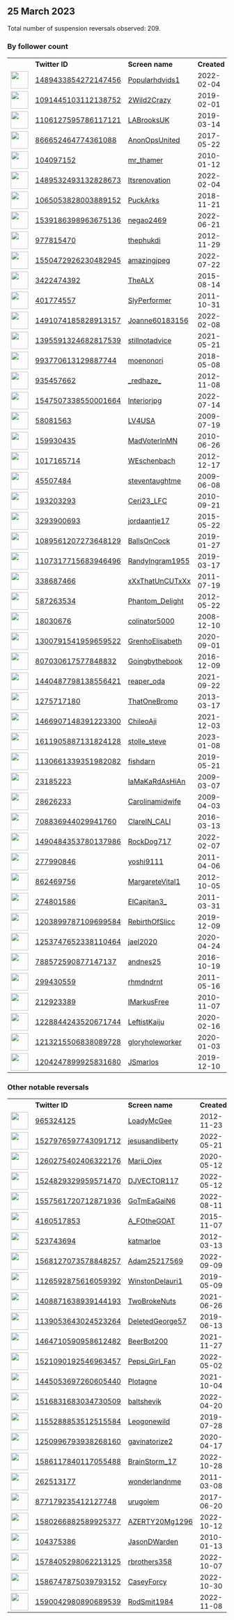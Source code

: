 
## 25 March 2023
Total number of suspension reversals observed: 209.

### By follower count
<table><tr><th></th><th align="left">Twitter ID</th><th align="left">Screen name</th>
<th align="left">Created</th><th align="left">Status</th><th align="left">Suspended</th><th align="left">Followers</th>
<tr><td><a href="https://pbs.twimg.com/profile_images/1643748434502090754/moNbwjb0_normal.jpg"><img src="https://pbs.twimg.com/profile_images/1643748434502090754/moNbwjb0_normal.jpg" width="40px" height="40px" align="center"/></a></td><td><a href="https://twitter.com/intent/user?user_id=1489433854272147456">1489433854272147456</a></td><td><a href="https://twitter.com/Popularhdvids1">Popularhdvids1</a></td><td>2022-02-04</td><td align="center"></td><td>2023-02-03</td><td>291609</td></tr>
<tr><td><a href="https://pbs.twimg.com/profile_images/1563410708125007872/VLMs5556_normal.jpg"><img src="https://pbs.twimg.com/profile_images/1563410708125007872/VLMs5556_normal.jpg" width="40px" height="40px" align="center"/></a></td><td><a href="https://twitter.com/intent/user?user_id=1091445103112138752">1091445103112138752</a></td><td><a href="https://twitter.com/2Wild2Crazy">2Wild2Crazy</a></td><td>2019-02-01</td><td align="center"></td><td>2023-01-27</td><td>269076</td></tr>
<tr><td><a href="https://pbs.twimg.com/profile_images/1638544368633085955/smRyyLZz_normal.jpg"><img src="https://pbs.twimg.com/profile_images/1638544368633085955/smRyyLZz_normal.jpg" width="40px" height="40px" align="center"/></a></td><td><a href="https://twitter.com/intent/user?user_id=1106127595786117121">1106127595786117121</a></td><td><a href="https://twitter.com/LABrooksUK">LABrooksUK</a></td><td>2019-03-14</td><td align="center"></td><td>2023-01-09</td><td>132631</td></tr>
<tr><td><a href="https://pbs.twimg.com/profile_images/1640922915225886720/qU925Bf3_normal.jpg"><img src="https://pbs.twimg.com/profile_images/1640922915225886720/qU925Bf3_normal.jpg" width="40px" height="40px" align="center"/></a></td><td><a href="https://twitter.com/intent/user?user_id=866652464774361088">866652464774361088</a></td><td><a href="https://twitter.com/AnonOpsUnited">AnonOpsUnited</a></td><td>2017-05-22</td><td align="center">🚫</td><td></td><td>75369</td></tr>
<tr><td><a href="https://pbs.twimg.com/profile_images/1519702312259923970/C_ju3Ej-_normal.jpg"><img src="https://pbs.twimg.com/profile_images/1519702312259923970/C_ju3Ej-_normal.jpg" width="40px" height="40px" align="center"/></a></td><td><a href="https://twitter.com/intent/user?user_id=104097152">104097152</a></td><td><a href="https://twitter.com/mr_thamer">mr_thamer</a></td><td>2010-01-12</td><td align="center"></td><td>2022-11-24</td><td>63265</td></tr>
<tr><td><a href="https://pbs.twimg.com/profile_images/1645349593972891650/t6WuadHv_normal.jpg"><img src="https://pbs.twimg.com/profile_images/1645349593972891650/t6WuadHv_normal.jpg" width="40px" height="40px" align="center"/></a></td><td><a href="https://twitter.com/intent/user?user_id=1489532493132828673">1489532493132828673</a></td><td><a href="https://twitter.com/Itsrenovation">Itsrenovation</a></td><td>2022-02-04</td><td align="center"></td><td>2022-03-11</td><td>54478</td></tr>
<tr><td><a href="https://pbs.twimg.com/profile_images/1515173772147494913/plAJChUL_normal.jpg"><img src="https://pbs.twimg.com/profile_images/1515173772147494913/plAJChUL_normal.jpg" width="40px" height="40px" align="center"/></a></td><td><a href="https://twitter.com/intent/user?user_id=1065053828003889152">1065053828003889152</a></td><td><a href="https://twitter.com/PuckArks">PuckArks</a></td><td>2018-11-21</td><td align="center">🚫</td><td>2022-06-29</td><td>23947</td></tr>
<tr><td><a href="https://pbs.twimg.com/profile_images/1638694471075352577/7x5KTfjb_normal.jpg"><img src="https://pbs.twimg.com/profile_images/1638694471075352577/7x5KTfjb_normal.jpg" width="40px" height="40px" align="center"/></a></td><td><a href="https://twitter.com/intent/user?user_id=1539186398963675136">1539186398963675136</a></td><td><a href="https://twitter.com/negao2469">negao2469</a></td><td>2022-06-21</td><td align="center"></td><td>2023-03-03</td><td>22874</td></tr>
<tr><td><a href="https://pbs.twimg.com/profile_images/1452333958654533639/jK5ylg_Q_normal.jpg"><img src="https://pbs.twimg.com/profile_images/1452333958654533639/jK5ylg_Q_normal.jpg" width="40px" height="40px" align="center"/></a></td><td><a href="https://twitter.com/intent/user?user_id=977815470">977815470</a></td><td><a href="https://twitter.com/thephukdi">thephukdi</a></td><td>2012-11-29</td><td align="center"></td><td>2023-03-15</td><td>21963</td></tr>
<tr><td><a href="https://pbs.twimg.com/profile_images/1568678438185365505/rKakvut3_normal.jpg"><img src="https://pbs.twimg.com/profile_images/1568678438185365505/rKakvut3_normal.jpg" width="40px" height="40px" align="center"/></a></td><td><a href="https://twitter.com/intent/user?user_id=1550472926230482945">1550472926230482945</a></td><td><a href="https://twitter.com/amazingjpeg">amazingjpeg</a></td><td>2022-07-22</td><td align="center"></td><td>2022-09-16</td><td>18917</td></tr>
<tr><td><a href="https://pbs.twimg.com/profile_images/977433954927161344/z6BS9F59_normal.jpg"><img src="https://pbs.twimg.com/profile_images/977433954927161344/z6BS9F59_normal.jpg" width="40px" height="40px" align="center"/></a></td><td><a href="https://twitter.com/intent/user?user_id=3422474392">3422474392</a></td><td><a href="https://twitter.com/TheALX">TheALX</a></td><td>2015-08-14</td><td align="center">🔒</td><td></td><td>14590</td></tr>
<tr><td><a href="https://pbs.twimg.com/profile_images/1637594195614478337/qEqtqCnu_normal.jpg"><img src="https://pbs.twimg.com/profile_images/1637594195614478337/qEqtqCnu_normal.jpg" width="40px" height="40px" align="center"/></a></td><td><a href="https://twitter.com/intent/user?user_id=401774557">401774557</a></td><td><a href="https://twitter.com/SlyPerformer">SlyPerformer</a></td><td>2011-10-31</td><td align="center"></td><td>2023-03-22</td><td>14152</td></tr>
<tr><td><a href="https://pbs.twimg.com/profile_images/1491075031157420034/j6TImwhB_normal.jpg"><img src="https://pbs.twimg.com/profile_images/1491075031157420034/j6TImwhB_normal.jpg" width="40px" height="40px" align="center"/></a></td><td><a href="https://twitter.com/intent/user?user_id=1491074185828913157">1491074185828913157</a></td><td><a href="https://twitter.com/Joanne60183156">Joanne60183156</a></td><td>2022-02-08</td><td align="center"></td><td>2022-06-07</td><td>14071</td></tr>
<tr><td><a href="https://pbs.twimg.com/profile_images/1650320750916640768/Vo5jO8o7_normal.jpg"><img src="https://pbs.twimg.com/profile_images/1650320750916640768/Vo5jO8o7_normal.jpg" width="40px" height="40px" align="center"/></a></td><td><a href="https://twitter.com/intent/user?user_id=1395591324682817539">1395591324682817539</a></td><td><a href="https://twitter.com/stillnotadvice">stillnotadvice</a></td><td>2021-05-21</td><td align="center"></td><td>2023-03-22</td><td>12985</td></tr>
<tr><td><a href="https://pbs.twimg.com/profile_images/1264823539980480512/jk5-dbSg_normal.jpg"><img src="https://pbs.twimg.com/profile_images/1264823539980480512/jk5-dbSg_normal.jpg" width="40px" height="40px" align="center"/></a></td><td><a href="https://twitter.com/intent/user?user_id=993770613129887744">993770613129887744</a></td><td><a href="https://twitter.com/moenonori">moenonori</a></td><td>2018-05-08</td><td align="center"></td><td>2023-03-03</td><td>12611</td></tr>
<tr><td><a href="https://pbs.twimg.com/profile_images/615975624188952576/M2L9hGNP_normal.jpg"><img src="https://pbs.twimg.com/profile_images/615975624188952576/M2L9hGNP_normal.jpg" width="40px" height="40px" align="center"/></a></td><td><a href="https://twitter.com/intent/user?user_id=935457662">935457662</a></td><td><a href="https://twitter.com/_redhaze_">_redhaze_</a></td><td>2012-11-08</td><td align="center"></td><td></td><td>12372</td></tr>
<tr><td><a href="https://pbs.twimg.com/profile_images/1547627588553568259/mUgIjQZe_normal.jpg"><img src="https://pbs.twimg.com/profile_images/1547627588553568259/mUgIjQZe_normal.jpg" width="40px" height="40px" align="center"/></a></td><td><a href="https://twitter.com/intent/user?user_id=1547507338550001664">1547507338550001664</a></td><td><a href="https://twitter.com/Interiorjpg">Interiorjpg</a></td><td>2022-07-14</td><td align="center"></td><td>2022-09-10</td><td>11787</td></tr>
<tr><td><a href="https://pbs.twimg.com/profile_images/1314235406972379137/R-x1gLK7_normal.jpg"><img src="https://pbs.twimg.com/profile_images/1314235406972379137/R-x1gLK7_normal.jpg" width="40px" height="40px" align="center"/></a></td><td><a href="https://twitter.com/intent/user?user_id=58081563">58081563</a></td><td><a href="https://twitter.com/LV4USA">LV4USA</a></td><td>2009-07-19</td><td align="center"></td><td></td><td>11144</td></tr>
<tr><td><a href="https://pbs.twimg.com/profile_images/940622291133706240/kV_jYyK7_normal.jpg"><img src="https://pbs.twimg.com/profile_images/940622291133706240/kV_jYyK7_normal.jpg" width="40px" height="40px" align="center"/></a></td><td><a href="https://twitter.com/intent/user?user_id=159930435">159930435</a></td><td><a href="https://twitter.com/MadVoterInMN">MadVoterInMN</a></td><td>2010-06-26</td><td align="center"></td><td></td><td>9050</td></tr>
<tr><td><a href="https://pbs.twimg.com/profile_images/1241871078940495873/NEMMKHrt_normal.jpg"><img src="https://pbs.twimg.com/profile_images/1241871078940495873/NEMMKHrt_normal.jpg" width="40px" height="40px" align="center"/></a></td><td><a href="https://twitter.com/intent/user?user_id=1017165714">1017165714</a></td><td><a href="https://twitter.com/WEschenbach">WEschenbach</a></td><td>2012-12-17</td><td align="center"></td><td>2022-11-18</td><td>8725</td></tr>
<tr><td><a href="https://pbs.twimg.com/profile_images/1613333359341568003/Qu254u73_normal.jpg"><img src="https://pbs.twimg.com/profile_images/1613333359341568003/Qu254u73_normal.jpg" width="40px" height="40px" align="center"/></a></td><td><a href="https://twitter.com/intent/user?user_id=45507484">45507484</a></td><td><a href="https://twitter.com/steventaughtme">steventaughtme</a></td><td>2009-06-08</td><td align="center"></td><td>2023-03-02</td><td>7996</td></tr>
<tr><td><a href="https://pbs.twimg.com/profile_images/982332656573734914/TpkeX0GN_normal.jpg"><img src="https://pbs.twimg.com/profile_images/982332656573734914/TpkeX0GN_normal.jpg" width="40px" height="40px" align="center"/></a></td><td><a href="https://twitter.com/intent/user?user_id=193203293">193203293</a></td><td><a href="https://twitter.com/Ceri23_LFC">Ceri23_LFC</a></td><td>2010-09-21</td><td align="center"></td><td></td><td>4647</td></tr>
<tr><td><a href="https://pbs.twimg.com/profile_images/1643959464003764224/18V_UoXP_normal.jpg"><img src="https://pbs.twimg.com/profile_images/1643959464003764224/18V_UoXP_normal.jpg" width="40px" height="40px" align="center"/></a></td><td><a href="https://twitter.com/intent/user?user_id=3293900693">3293900693</a></td><td><a href="https://twitter.com/jordaantje17">jordaantje17</a></td><td>2015-05-22</td><td align="center"></td><td></td><td>4051</td></tr>
<tr><td><a href="https://pbs.twimg.com/profile_images/1640130545249050627/DFYONjhP_normal.jpg"><img src="https://pbs.twimg.com/profile_images/1640130545249050627/DFYONjhP_normal.jpg" width="40px" height="40px" align="center"/></a></td><td><a href="https://twitter.com/intent/user?user_id=1089561207273648129">1089561207273648129</a></td><td><a href="https://twitter.com/BallsOnCock">BallsOnCock</a></td><td>2019-01-27</td><td align="center"></td><td>2022-10-29</td><td>4032</td></tr>
<tr><td><a href="https://pbs.twimg.com/profile_images/1639340953784680451/ywEdyEK4_normal.jpg"><img src="https://pbs.twimg.com/profile_images/1639340953784680451/ywEdyEK4_normal.jpg" width="40px" height="40px" align="center"/></a></td><td><a href="https://twitter.com/intent/user?user_id=1107317715683946496">1107317715683946496</a></td><td><a href="https://twitter.com/RandyIngram1955">RandyIngram1955</a></td><td>2019-03-17</td><td align="center"></td><td></td><td>3594</td></tr>
<tr><td><a href="https://abs.twimg.com/sticky/default_profile_images/default_profile_normal.png"><img src="https://abs.twimg.com/sticky/default_profile_images/default_profile_normal.png" width="40px" height="40px" align="center"/></a></td><td><a href="https://twitter.com/intent/user?user_id=338687466">338687466</a></td><td><a href="https://twitter.com/xXxThatUnCUTxXx">xXxThatUnCUTxXx</a></td><td>2011-07-19</td><td align="center"></td><td>2023-02-08</td><td>3469</td></tr>
<tr><td><a href="https://pbs.twimg.com/profile_images/781751604013740033/H_QtuSZq_normal.jpg"><img src="https://pbs.twimg.com/profile_images/781751604013740033/H_QtuSZq_normal.jpg" width="40px" height="40px" align="center"/></a></td><td><a href="https://twitter.com/intent/user?user_id=587263534">587263534</a></td><td><a href="https://twitter.com/Phantom_Delight">Phantom_Delight</a></td><td>2012-05-22</td><td align="center"></td><td>2022-11-27</td><td>3312</td></tr>
<tr><td><a href="https://pbs.twimg.com/profile_images/1354848252894404608/L5oiFPLg_normal.jpg"><img src="https://pbs.twimg.com/profile_images/1354848252894404608/L5oiFPLg_normal.jpg" width="40px" height="40px" align="center"/></a></td><td><a href="https://twitter.com/intent/user?user_id=18030676">18030676</a></td><td><a href="https://twitter.com/colinator5000">colinator5000</a></td><td>2008-12-10</td><td align="center"></td><td></td><td>3143</td></tr>
<tr><td><a href="https://pbs.twimg.com/profile_images/1559524233348231168/JMWFmGIv_normal.png"><img src="https://pbs.twimg.com/profile_images/1559524233348231168/JMWFmGIv_normal.png" width="40px" height="40px" align="center"/></a></td><td><a href="https://twitter.com/intent/user?user_id=1300791541959659522">1300791541959659522</a></td><td><a href="https://twitter.com/GrenhoElisabeth">GrenhoElisabeth</a></td><td>2020-09-01</td><td align="center"></td><td>2022-11-07</td><td>3104</td></tr>
<tr><td><a href="https://pbs.twimg.com/profile_images/1642931762748702720/tEvUMjOS_normal.jpg"><img src="https://pbs.twimg.com/profile_images/1642931762748702720/tEvUMjOS_normal.jpg" width="40px" height="40px" align="center"/></a></td><td><a href="https://twitter.com/intent/user?user_id=807030617577848832">807030617577848832</a></td><td><a href="https://twitter.com/Goingbythebook">Goingbythebook</a></td><td>2016-12-09</td><td align="center"></td><td></td><td>2864</td></tr>
<tr><td><a href="https://pbs.twimg.com/profile_images/1440487929822924804/7KJ5uOFd_normal.png"><img src="https://pbs.twimg.com/profile_images/1440487929822924804/7KJ5uOFd_normal.png" width="40px" height="40px" align="center"/></a></td><td><a href="https://twitter.com/intent/user?user_id=1440487798138556421">1440487798138556421</a></td><td><a href="https://twitter.com/reaper_oda">reaper_oda</a></td><td>2021-09-22</td><td align="center"></td><td>2022-05-04</td><td>2722</td></tr>
<tr><td><a href="https://pbs.twimg.com/profile_images/1553210219718746112/R4qpzanL_normal.jpg"><img src="https://pbs.twimg.com/profile_images/1553210219718746112/R4qpzanL_normal.jpg" width="40px" height="40px" align="center"/></a></td><td><a href="https://twitter.com/intent/user?user_id=1275717180">1275717180</a></td><td><a href="https://twitter.com/ThatOneBromo">ThatOneBromo</a></td><td>2013-03-17</td><td align="center"></td><td>2023-02-04</td><td>2177</td></tr>
<tr><td><a href="https://pbs.twimg.com/profile_images/1604222319177609216/hR3Gq0vv_normal.jpg"><img src="https://pbs.twimg.com/profile_images/1604222319177609216/hR3Gq0vv_normal.jpg" width="40px" height="40px" align="center"/></a></td><td><a href="https://twitter.com/intent/user?user_id=1466907148391223300">1466907148391223300</a></td><td><a href="https://twitter.com/ChileoAji">ChileoAji</a></td><td>2021-12-03</td><td align="center"></td><td>2023-03-01</td><td>1989</td></tr>
<tr><td><a href="https://pbs.twimg.com/profile_images/1612255768803434500/qaCsOynO_normal.jpg"><img src="https://pbs.twimg.com/profile_images/1612255768803434500/qaCsOynO_normal.jpg" width="40px" height="40px" align="center"/></a></td><td><a href="https://twitter.com/intent/user?user_id=1611905887131824128">1611905887131824128</a></td><td><a href="https://twitter.com/stolle_steve">stolle_steve</a></td><td>2023-01-08</td><td align="center"></td><td>2023-03-20</td><td>1877</td></tr>
<tr><td><a href="https://pbs.twimg.com/profile_images/1639313001143582740/k8vSFh2N_normal.jpg"><img src="https://pbs.twimg.com/profile_images/1639313001143582740/k8vSFh2N_normal.jpg" width="40px" height="40px" align="center"/></a></td><td><a href="https://twitter.com/intent/user?user_id=1130661339351982082">1130661339351982082</a></td><td><a href="https://twitter.com/fishdarn">fishdarn</a></td><td>2019-05-21</td><td align="center"></td><td></td><td>1832</td></tr>
<tr><td><a href="https://pbs.twimg.com/profile_images/1088542640025419777/qTrFiGyd_normal.jpg"><img src="https://pbs.twimg.com/profile_images/1088542640025419777/qTrFiGyd_normal.jpg" width="40px" height="40px" align="center"/></a></td><td><a href="https://twitter.com/intent/user?user_id=23185223">23185223</a></td><td><a href="https://twitter.com/IaMaKaRdAsHiAn">IaMaKaRdAsHiAn</a></td><td>2009-03-07</td><td align="center">🔒</td><td>2023-02-04</td><td>1829</td></tr>
<tr><td><a href="https://pbs.twimg.com/profile_images/1646514023406669824/aXx_lLmC_normal.jpg"><img src="https://pbs.twimg.com/profile_images/1646514023406669824/aXx_lLmC_normal.jpg" width="40px" height="40px" align="center"/></a></td><td><a href="https://twitter.com/intent/user?user_id=28626233">28626233</a></td><td><a href="https://twitter.com/Carolinamidwife">Carolinamidwife</a></td><td>2009-04-03</td><td align="center"></td><td></td><td>1828</td></tr>
<tr><td><a href="https://pbs.twimg.com/profile_images/872681341300506624/561ETL9i_normal.jpg"><img src="https://pbs.twimg.com/profile_images/872681341300506624/561ETL9i_normal.jpg" width="40px" height="40px" align="center"/></a></td><td><a href="https://twitter.com/intent/user?user_id=708836944029941760">708836944029941760</a></td><td><a href="https://twitter.com/ClareIN_CALI">ClareIN_CALI</a></td><td>2016-03-13</td><td align="center"></td><td>2022-07-23</td><td>1691</td></tr>
<tr><td><a href="https://pbs.twimg.com/profile_images/1490485602323685379/CuZiXPHy_normal.jpg"><img src="https://pbs.twimg.com/profile_images/1490485602323685379/CuZiXPHy_normal.jpg" width="40px" height="40px" align="center"/></a></td><td><a href="https://twitter.com/intent/user?user_id=1490484353780137986">1490484353780137986</a></td><td><a href="https://twitter.com/RockDog717">RockDog717</a></td><td>2022-02-07</td><td align="center"></td><td>2023-02-28</td><td>1687</td></tr>
<tr><td><a href="https://pbs.twimg.com/profile_images/1651222357053259776/MJZmBNzj_normal.jpg"><img src="https://pbs.twimg.com/profile_images/1651222357053259776/MJZmBNzj_normal.jpg" width="40px" height="40px" align="center"/></a></td><td><a href="https://twitter.com/intent/user?user_id=277990846">277990846</a></td><td><a href="https://twitter.com/yoshi9111">yoshi9111</a></td><td>2011-04-06</td><td align="center"></td><td>2023-03-17</td><td>1561</td></tr>
<tr><td><a href="https://pbs.twimg.com/profile_images/1646323310559469572/SxvtkJHV_normal.jpg"><img src="https://pbs.twimg.com/profile_images/1646323310559469572/SxvtkJHV_normal.jpg" width="40px" height="40px" align="center"/></a></td><td><a href="https://twitter.com/intent/user?user_id=862469756">862469756</a></td><td><a href="https://twitter.com/MargareteVital1">MargareteVital1</a></td><td>2012-10-05</td><td align="center"></td><td>2022-06-28</td><td>1520</td></tr>
<tr><td><a href="https://pbs.twimg.com/profile_images/1639607253517910018/AO7d9kjK_normal.jpg"><img src="https://pbs.twimg.com/profile_images/1639607253517910018/AO7d9kjK_normal.jpg" width="40px" height="40px" align="center"/></a></td><td><a href="https://twitter.com/intent/user?user_id=274801586">274801586</a></td><td><a href="https://twitter.com/ElCapitan3_">ElCapitan3_</a></td><td>2011-03-31</td><td align="center"></td><td></td><td>1448</td></tr>
<tr><td><a href="https://pbs.twimg.com/profile_images/1639449308385746945/UXM4E9bz_normal.jpg"><img src="https://pbs.twimg.com/profile_images/1639449308385746945/UXM4E9bz_normal.jpg" width="40px" height="40px" align="center"/></a></td><td><a href="https://twitter.com/intent/user?user_id=1203899787109699584">1203899787109699584</a></td><td><a href="https://twitter.com/RebirthOfSlicc">RebirthOfSlicc</a></td><td>2019-12-09</td><td align="center"></td><td></td><td>1421</td></tr>
<tr><td><a href="https://pbs.twimg.com/profile_images/1347344601976340487/dokiGEXc_normal.jpg"><img src="https://pbs.twimg.com/profile_images/1347344601976340487/dokiGEXc_normal.jpg" width="40px" height="40px" align="center"/></a></td><td><a href="https://twitter.com/intent/user?user_id=1253747652338110464">1253747652338110464</a></td><td><a href="https://twitter.com/jael2020">jael2020</a></td><td>2020-04-24</td><td align="center"></td><td></td><td>1413</td></tr>
<tr><td><a href="https://pbs.twimg.com/profile_images/1196865271790743553/5niTYIrP_normal.jpg"><img src="https://pbs.twimg.com/profile_images/1196865271790743553/5niTYIrP_normal.jpg" width="40px" height="40px" align="center"/></a></td><td><a href="https://twitter.com/intent/user?user_id=788572590877147137">788572590877147137</a></td><td><a href="https://twitter.com/andnes25">andnes25</a></td><td>2016-10-19</td><td align="center"></td><td></td><td>1401</td></tr>
<tr><td><a href="https://pbs.twimg.com/profile_images/1641854259674361856/-n0v52NI_normal.jpg"><img src="https://pbs.twimg.com/profile_images/1641854259674361856/-n0v52NI_normal.jpg" width="40px" height="40px" align="center"/></a></td><td><a href="https://twitter.com/intent/user?user_id=299430559">299430559</a></td><td><a href="https://twitter.com/rhmdndrnt">rhmdndrnt</a></td><td>2011-05-16</td><td align="center"></td><td>2022-11-08</td><td>1398</td></tr>
<tr><td><a href="https://pbs.twimg.com/profile_images/1648065656833691664/EZCGJPtj_normal.jpg"><img src="https://pbs.twimg.com/profile_images/1648065656833691664/EZCGJPtj_normal.jpg" width="40px" height="40px" align="center"/></a></td><td><a href="https://twitter.com/intent/user?user_id=212923389">212923389</a></td><td><a href="https://twitter.com/IMarkusFree">IMarkusFree</a></td><td>2010-11-07</td><td align="center"></td><td></td><td>1368</td></tr>
<tr><td><a href="https://pbs.twimg.com/profile_images/1323384195138215936/uhwv2B-V_normal.jpg"><img src="https://pbs.twimg.com/profile_images/1323384195138215936/uhwv2B-V_normal.jpg" width="40px" height="40px" align="center"/></a></td><td><a href="https://twitter.com/intent/user?user_id=1228844243520671744">1228844243520671744</a></td><td><a href="https://twitter.com/LeftistKaiju">LeftistKaiju</a></td><td>2020-02-16</td><td align="center"></td><td></td><td>1367</td></tr>
<tr><td><a href="https://pbs.twimg.com/profile_images/1551966657681186819/F0ZKYxmZ_normal.jpg"><img src="https://pbs.twimg.com/profile_images/1551966657681186819/F0ZKYxmZ_normal.jpg" width="40px" height="40px" align="center"/></a></td><td><a href="https://twitter.com/intent/user?user_id=1213215506838089728">1213215506838089728</a></td><td><a href="https://twitter.com/gloryholeworker">gloryholeworker</a></td><td>2020-01-03</td><td align="center">🔒</td><td>2022-08-04</td><td>1358</td></tr>
<tr><td><a href="https://pbs.twimg.com/profile_images/1355982270927155208/mjdoZVA9_normal.jpg"><img src="https://pbs.twimg.com/profile_images/1355982270927155208/mjdoZVA9_normal.jpg" width="40px" height="40px" align="center"/></a></td><td><a href="https://twitter.com/intent/user?user_id=1204247899925831680">1204247899925831680</a></td><td><a href="https://twitter.com/JSmarlos">JSmarlos</a></td><td>2019-12-10</td><td align="center"></td><td></td><td>1140</td></tr>
</table>

### Other notable reversals
<table><tr><th></th><th align="left">Twitter ID</th><th align="left">Screen name</th>
<th align="left">Created</th><th align="left">Status</th><th align="left">Suspended</th><th align="left">Followers</th>
<tr><td><a href="https://pbs.twimg.com/profile_images/1647133543846522880/qlebN5yn_normal.jpg"><img src="https://pbs.twimg.com/profile_images/1647133543846522880/qlebN5yn_normal.jpg" width="40px" height="40px" align="center"/></a></td><td><a href="https://twitter.com/intent/user?user_id=965324125">965324125</a></td><td><a href="https://twitter.com/LoadyMcGee">LoadyMcGee</a></td><td>2012-11-23</td><td align="center"></td><td>2022-11-23</td><td>830</td></tr>
<tr><td><a href="https://pbs.twimg.com/profile_images/1556401624301637632/HIprp7ZS_normal.jpg"><img src="https://pbs.twimg.com/profile_images/1556401624301637632/HIprp7ZS_normal.jpg" width="40px" height="40px" align="center"/></a></td><td><a href="https://twitter.com/intent/user?user_id=1527976597743091712">1527976597743091712</a></td><td><a href="https://twitter.com/jesusandliberty">jesusandliberty</a></td><td>2022-05-21</td><td align="center"></td><td>2023-02-18</td><td>164</td></tr>
<tr><td><a href="https://pbs.twimg.com/profile_images/1639402296869109763/DnrGEuBF_normal.jpg"><img src="https://pbs.twimg.com/profile_images/1639402296869109763/DnrGEuBF_normal.jpg" width="40px" height="40px" align="center"/></a></td><td><a href="https://twitter.com/intent/user?user_id=1260275402406322176">1260275402406322176</a></td><td><a href="https://twitter.com/Marii_Ojex">Marii_Ojex</a></td><td>2020-05-12</td><td align="center"></td><td>2023-01-28</td><td>818</td></tr>
<tr><td><a href="https://pbs.twimg.com/profile_images/1528851076304322560/R33Az368_normal.jpg"><img src="https://pbs.twimg.com/profile_images/1528851076304322560/R33Az368_normal.jpg" width="40px" height="40px" align="center"/></a></td><td><a href="https://twitter.com/intent/user?user_id=1524829329959571470">1524829329959571470</a></td><td><a href="https://twitter.com/DJVECTOR117">DJVECTOR117</a></td><td>2022-05-12</td><td align="center"></td><td>2022-11-18</td><td>474</td></tr>
<tr><td><a href="https://pbs.twimg.com/profile_images/1586114713359990785/ckFnY8lM_normal.jpg"><img src="https://pbs.twimg.com/profile_images/1586114713359990785/ckFnY8lM_normal.jpg" width="40px" height="40px" align="center"/></a></td><td><a href="https://twitter.com/intent/user?user_id=1557561720712871936">1557561720712871936</a></td><td><a href="https://twitter.com/GoTmEaGaiN6">GoTmEaGaiN6</a></td><td>2022-08-11</td><td align="center"></td><td>2023-03-08</td><td>0</td></tr>
<tr><td><a href="https://pbs.twimg.com/profile_images/1639460040267517953/Fz8qE5Nx_normal.jpg"><img src="https://pbs.twimg.com/profile_images/1639460040267517953/Fz8qE5Nx_normal.jpg" width="40px" height="40px" align="center"/></a></td><td><a href="https://twitter.com/intent/user?user_id=4160517853">4160517853</a></td><td><a href="https://twitter.com/A_FOtheGOAT">A_FOtheGOAT</a></td><td>2015-11-07</td><td align="center"></td><td>2022-11-08</td><td>772</td></tr>
<tr><td><a href="https://pbs.twimg.com/profile_images/1639507724177395712/H1jOHJSv_normal.jpg"><img src="https://pbs.twimg.com/profile_images/1639507724177395712/H1jOHJSv_normal.jpg" width="40px" height="40px" align="center"/></a></td><td><a href="https://twitter.com/intent/user?user_id=523743694">523743694</a></td><td><a href="https://twitter.com/katmarloe">katmarloe</a></td><td>2012-03-13</td><td align="center"></td><td>2022-12-17</td><td>34</td></tr>
<tr><td><a href="https://pbs.twimg.com/profile_images/1646203455847923712/Jnr5WeOf_normal.jpg"><img src="https://pbs.twimg.com/profile_images/1646203455847923712/Jnr5WeOf_normal.jpg" width="40px" height="40px" align="center"/></a></td><td><a href="https://twitter.com/intent/user?user_id=1568127073578848257">1568127073578848257</a></td><td><a href="https://twitter.com/Adam25217569">Adam25217569</a></td><td>2022-09-09</td><td align="center"></td><td>2023-03-23</td><td>528</td></tr>
<tr><td><a href="https://pbs.twimg.com/profile_images/1419435424754192385/GHltv6e8_normal.jpg"><img src="https://pbs.twimg.com/profile_images/1419435424754192385/GHltv6e8_normal.jpg" width="40px" height="40px" align="center"/></a></td><td><a href="https://twitter.com/intent/user?user_id=1126592875616059392">1126592875616059392</a></td><td><a href="https://twitter.com/WinstonDelauri1">WinstonDelauri1</a></td><td>2019-05-09</td><td align="center">👋</td><td>2023-03-18</td><td>663</td></tr>
<tr><td><a href="https://pbs.twimg.com/profile_images/1645603274614079490/vBzSf7LH_normal.jpg"><img src="https://pbs.twimg.com/profile_images/1645603274614079490/vBzSf7LH_normal.jpg" width="40px" height="40px" align="center"/></a></td><td><a href="https://twitter.com/intent/user?user_id=1408871638939144193">1408871638939144193</a></td><td><a href="https://twitter.com/TwoBrokeNuts">TwoBrokeNuts</a></td><td>2021-06-26</td><td align="center"></td><td>2022-12-02</td><td>96</td></tr>
<tr><td><a href="https://pbs.twimg.com/profile_images/1139053978455617537/qnR63dDV_normal.jpg"><img src="https://pbs.twimg.com/profile_images/1139053978455617537/qnR63dDV_normal.jpg" width="40px" height="40px" align="center"/></a></td><td><a href="https://twitter.com/intent/user?user_id=1139053643024523264">1139053643024523264</a></td><td><a href="https://twitter.com/DeletedGeorge57">DeletedGeorge57</a></td><td>2019-06-13</td><td align="center"></td><td>2022-12-14</td><td>119</td></tr>
<tr><td><a href="https://pbs.twimg.com/profile_images/1464748307893346312/nirFaufE_normal.jpg"><img src="https://pbs.twimg.com/profile_images/1464748307893346312/nirFaufE_normal.jpg" width="40px" height="40px" align="center"/></a></td><td><a href="https://twitter.com/intent/user?user_id=1464710590958612482">1464710590958612482</a></td><td><a href="https://twitter.com/BeerBot200">BeerBot200</a></td><td>2021-11-27</td><td align="center"></td><td>2022-11-24</td><td>349</td></tr>
<tr><td><a href="https://pbs.twimg.com/profile_images/1570890939547148288/8LSxCJfM_normal.jpg"><img src="https://pbs.twimg.com/profile_images/1570890939547148288/8LSxCJfM_normal.jpg" width="40px" height="40px" align="center"/></a></td><td><a href="https://twitter.com/intent/user?user_id=1521090192546963457">1521090192546963457</a></td><td><a href="https://twitter.com/Pepsi_Girl_Fan">Pepsi_Girl_Fan</a></td><td>2022-05-02</td><td align="center"></td><td>2022-11-22</td><td>1115</td></tr>
<tr><td><a href="https://pbs.twimg.com/profile_images/1513615767358816256/osyq6hx1_normal.jpg"><img src="https://pbs.twimg.com/profile_images/1513615767358816256/osyq6hx1_normal.jpg" width="40px" height="40px" align="center"/></a></td><td><a href="https://twitter.com/intent/user?user_id=1445053697260605440">1445053697260605440</a></td><td><a href="https://twitter.com/Plotagne">Plotagne</a></td><td>2021-10-04</td><td align="center"></td><td>2022-07-09</td><td>17</td></tr>
<tr><td><a href="https://pbs.twimg.com/profile_images/1542720090436665347/GY9xgqGt_normal.jpg"><img src="https://pbs.twimg.com/profile_images/1542720090436665347/GY9xgqGt_normal.jpg" width="40px" height="40px" align="center"/></a></td><td><a href="https://twitter.com/intent/user?user_id=1516831683034730509">1516831683034730509</a></td><td><a href="https://twitter.com/baltshevik">baltshevik</a></td><td>2022-04-20</td><td align="center"></td><td>2022-09-17</td><td>1095</td></tr>
<tr><td><a href="https://pbs.twimg.com/profile_images/1417617439257370626/0JiRaL-8_normal.jpg"><img src="https://pbs.twimg.com/profile_images/1417617439257370626/0JiRaL-8_normal.jpg" width="40px" height="40px" align="center"/></a></td><td><a href="https://twitter.com/intent/user?user_id=1155288853512515584">1155288853512515584</a></td><td><a href="https://twitter.com/Leogonewild">Leogonewild</a></td><td>2019-07-28</td><td align="center">👋</td><td>2023-02-02</td><td>182</td></tr>
<tr><td><a href="https://pbs.twimg.com/profile_images/1597455915732680705/dGNsMeWU_normal.jpg"><img src="https://pbs.twimg.com/profile_images/1597455915732680705/dGNsMeWU_normal.jpg" width="40px" height="40px" align="center"/></a></td><td><a href="https://twitter.com/intent/user?user_id=1250996793938268160">1250996793938268160</a></td><td><a href="https://twitter.com/gavinatorize2">gavinatorize2</a></td><td>2020-04-17</td><td align="center"></td><td>2023-03-09</td><td>920</td></tr>
<tr><td><a href="https://pbs.twimg.com/profile_images/1586118152047427585/vke3C0it_normal.jpg"><img src="https://pbs.twimg.com/profile_images/1586118152047427585/vke3C0it_normal.jpg" width="40px" height="40px" align="center"/></a></td><td><a href="https://twitter.com/intent/user?user_id=1586117840117055488">1586117840117055488</a></td><td><a href="https://twitter.com/BrainStorm_17">BrainStorm_17</a></td><td>2022-10-28</td><td align="center"></td><td>2022-12-05</td><td>176</td></tr>
<tr><td><a href="https://pbs.twimg.com/profile_images/1628882975235665921/VH_R3ryX_normal.jpg"><img src="https://pbs.twimg.com/profile_images/1628882975235665921/VH_R3ryX_normal.jpg" width="40px" height="40px" align="center"/></a></td><td><a href="https://twitter.com/intent/user?user_id=262513177">262513177</a></td><td><a href="https://twitter.com/wonderlandnme">wonderlandnme</a></td><td>2011-03-08</td><td align="center"></td><td>2023-03-05</td><td>49</td></tr>
<tr><td><a href="https://pbs.twimg.com/profile_images/1243690481177055232/VXhki3EC_normal.jpg"><img src="https://pbs.twimg.com/profile_images/1243690481177055232/VXhki3EC_normal.jpg" width="40px" height="40px" align="center"/></a></td><td><a href="https://twitter.com/intent/user?user_id=877179235412127748">877179235412127748</a></td><td><a href="https://twitter.com/urugolem">urugolem</a></td><td>2017-06-20</td><td align="center"></td><td>2022-07-26</td><td>122</td></tr>
<tr><td><a href="https://pbs.twimg.com/profile_images/1588635572356218886/q3eRo5bc_normal.jpg"><img src="https://pbs.twimg.com/profile_images/1588635572356218886/q3eRo5bc_normal.jpg" width="40px" height="40px" align="center"/></a></td><td><a href="https://twitter.com/intent/user?user_id=1580266882589925377">1580266882589925377</a></td><td><a href="https://twitter.com/AZERTY20Mg1296">AZERTY20Mg1296</a></td><td>2022-10-12</td><td align="center"></td><td>2023-03-17</td><td>11</td></tr>
<tr><td><a href="https://pbs.twimg.com/profile_images/1206792831823691776/3FqzI1o7_normal.jpg"><img src="https://pbs.twimg.com/profile_images/1206792831823691776/3FqzI1o7_normal.jpg" width="40px" height="40px" align="center"/></a></td><td><a href="https://twitter.com/intent/user?user_id=104375386">104375386</a></td><td><a href="https://twitter.com/JasonDWarden">JasonDWarden</a></td><td>2010-01-13</td><td align="center"></td><td>2023-03-15</td><td>461</td></tr>
<tr><td><a href="https://pbs.twimg.com/profile_images/1593314036120158208/GzFfsGY8_normal.jpg"><img src="https://pbs.twimg.com/profile_images/1593314036120158208/GzFfsGY8_normal.jpg" width="40px" height="40px" align="center"/></a></td><td><a href="https://twitter.com/intent/user?user_id=1578405298062213125">1578405298062213125</a></td><td><a href="https://twitter.com/rbrothers358">rbrothers358</a></td><td>2022-10-07</td><td align="center"></td><td>2023-03-20</td><td>360</td></tr>
<tr><td><a href="https://pbs.twimg.com/profile_images/1587117135792590849/FaZSZyOt_normal.jpg"><img src="https://pbs.twimg.com/profile_images/1587117135792590849/FaZSZyOt_normal.jpg" width="40px" height="40px" align="center"/></a></td><td><a href="https://twitter.com/intent/user?user_id=1586747875039793152">1586747875039793152</a></td><td><a href="https://twitter.com/CaseyForcy">CaseyForcy</a></td><td>2022-10-30</td><td align="center"></td><td>2022-12-10</td><td>505</td></tr>
<tr><td><a href="https://pbs.twimg.com/profile_images/1650631123515453441/1fVnZH35_normal.jpg"><img src="https://pbs.twimg.com/profile_images/1650631123515453441/1fVnZH35_normal.jpg" width="40px" height="40px" align="center"/></a></td><td><a href="https://twitter.com/intent/user?user_id=1590042980890689539">1590042980890689539</a></td><td><a href="https://twitter.com/RodSmit1984">RodSmit1984</a></td><td>2022-11-08</td><td align="center"></td><td>2022-11-30</td><td>5</td></tr>
</table>
